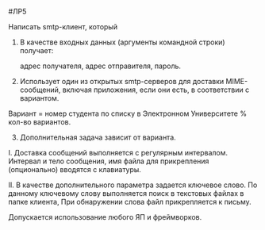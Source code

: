 #ЛР5

Написать smtp-клиент, который

1) В качестве входных данных (аргументы командной строки) получает:

    адрес получателя, адрес отправителя, пароль.

2) Использует один из открытых smtp-серверов для доставки MIME-сообщений, включая приложения, если они есть, в соответствии с вариантом.

Вариант = номер студента по списку в Электронном Университете % кол-во вариантов.

3) Дополнительная задача зависит от варианта.

I. Доставка сообщений выполняется с регулярным интервалом. Интервал и тело сообщения, имя файла для прикрепления (опционально) вводятся с клавиатуры. 

II. В качестве дополнительного параметра задается ключевое слово. По данному ключевому слову выполняется поиск в текстовых файлах в папке клиента, При обнаружении слова файл прикрепляется к письму.


Допускается использование любого ЯП и фреймворков.